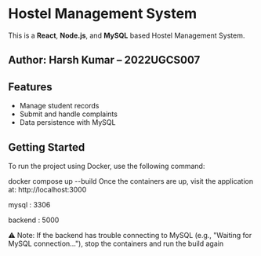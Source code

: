 # Hostel Management System

This is a **React**, **Node.js**, and **MySQL** based Hostel Management System.
## Author: Harsh Kumar – 2022UGCS007

## Features

- Manage student records
- Submit and handle complaints
- Data persistence with MySQL

## Getting Started

To run the project using Docker, use the following command:

docker compose up --build
Once the containers are up, visit the application at:
http://localhost:3000

mysql : 3306

backend : 5000

⚠️ Note: If the backend has trouble connecting to MySQL (e.g., "Waiting for MySQL connection..."), stop the containers and run the build again
```bash
